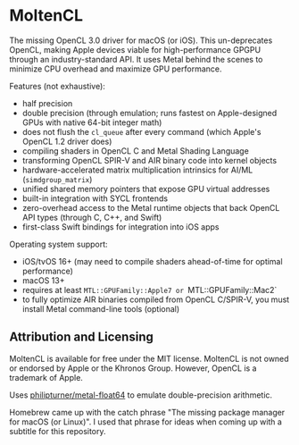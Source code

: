 # MoltenCL

The missing OpenCL 3.0 driver for macOS (or iOS). This un-deprecates OpenCL, making Apple devices viable for high-performance GPGPU through an industry-standard API. It uses Metal behind the scenes to minimize CPU overhead and maximize GPU performance.

Features (not exhaustive):
- half precision
- double precision (through emulation; runs fastest on Apple-designed GPUs with native 64-bit integer math)
- does not flush the `cl_queue` after every command (which Apple's OpenCL 1.2 driver does)
- compiling shaders in OpenCL C and Metal Shading Language
- transforming OpenCL SPIR-V and AIR binary code into kernel objects
- hardware-accelerated matrix multiplication intrinsics for AI/ML (`simdgroup_matrix`)
- unified shared memory pointers that expose GPU virtual addresses
- built-in integration with SYCL frontends
- zero-overhead access to the Metal runtime objects that back OpenCL API types (through C, C++, and Swift)
- first-class Swift bindings for integration into iOS apps

Operating system support:
- iOS/tvOS 16+ (may need to compile shaders ahead-of-time for optimal performance)
- macOS 13+
- requires at least `MTL::GPUFamily::Apple7 or `MTL::GPUFamily::Mac2`
- to fully optimize AIR binaries compiled from OpenCL C/SPIR-V, you must install Metal command-line tools (optional)

## Attribution and Licensing

MoltenCL is available for free under the MIT license. MoltenCL is not owned or endorsed by Apple or the Khronos Group. However, OpenCL is a trademark of Apple.

Uses [philipturner/metal-float64](https://github.com/philipturner/metal-float64) to emulate double-precision arithmetic.

Homebrew came up with the catch phrase "The missing package manager for macOS (or Linux)". I used that phrase for ideas when coming up with a subtitle for this repository.
